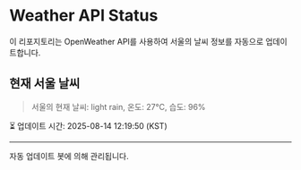 
# Weather API Status

이 리포지토리는 OpenWeather API를 사용하여 서울의 날씨 정보를 자동으로 업데이트합니다.

## 현재 서울 날씨
> 서울의 현재 날씨: light rain, 온도: 27°C, 습도: 96%

⏳ 업데이트 시간: 2025-08-14 12:19:50 (KST)

---
자동 업데이트 봇에 의해 관리됩니다.
